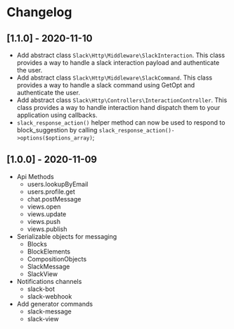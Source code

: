 # Changelog

## [1.1.0] - 2020-11-10

* Add abstract class `Slack\Http\Middleware\SlackInteraction`.
  This class provides a way to handle a slack interaction payload and authenticate the user.
* Add abstract class `Slack\Http\Middleware\SlackCommand`.
  This class provides a way to handle a slack command using GetOpt and authenticate the user.
* Add abstract class `Slack\Http\Controllers\InteractionController`.
  This class provides a way to handle interaction hand dispatch them to your application using callbacks.
* `slack_response_action()` helper method can now be used to respond to block_suggestion by calling `slack_response_action()->options($options_array)`;

## [1.0.0] - 2020-11-09

* Api Methods
  - users.lookupByEmail
  - users.profile.get
  - chat.postMessage
  - views.open
  - views.update
  - views.push
  - views.publish
* Serializable objects for messaging
  - Blocks
  - BlockElements
  - CompositionObjects 
  - SlackMessage
  - SlackView
* Notifications channels
  - slack-bot
  - slack-webhook
* Add generator commands
  - slack-message
  - slack-view
